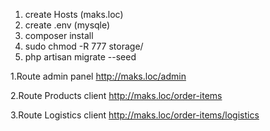 1. create Hosts  (maks.loc)
2. create .env  (mysqle) 
3. composer install 
4. sudo chmod -R 777 storage/ 
5. php artisan migrate --seed

1.Route admin panel
http://maks.loc/admin

2.Route Products client
http://maks.loc/order-items

3.Route Logistics client
http://maks.loc/order-items/logistics
